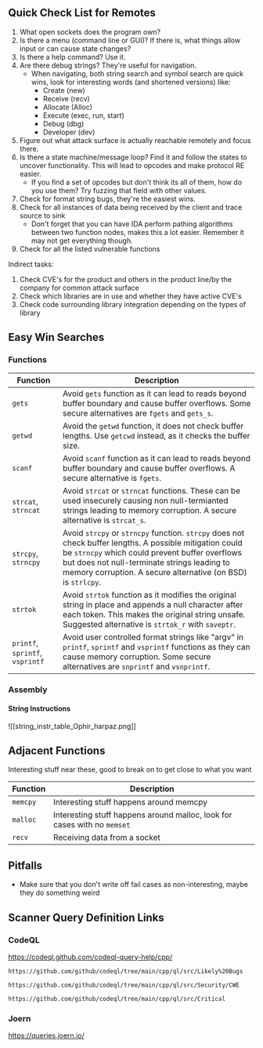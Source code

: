 ## Quick Check List for Remotes
1. What open sockets does the program own?
2. Is there a menu (command line or GUI)? If there is, what things allow input or can cause state changes?
3. Is there a help command? Use it.
4. Are there debug strings? They're useful for navigation.
	- When navigating, both string search and symbol search are quick wins, look for interesting words (and shortened versions) like:
		- Create (new)
		- Receive (recv)
		- Allocate (Alloc)
		- Execute (exec, run, start)
		- Debug (dbg)
		- Developer (dev)
5. Figure out what attack surface is actually reachable remotely and focus there.
6. Is there a state machine/message loop? Find it and follow the states to uncover functionality. This will lead to opcodes and make protocol RE easier.
	- If you find a set of opcodes but don't think its all of them, how do you use them? Try fuzzing that field with other values.
7. Check for format string bugs, they're the easiest wins.
8. Check for all instances of data being received by the client and trace source to sink
	- Don't forget that you can have IDA perform pathing algorithms between two function nodes, makes this a lot easier. Remember it may not get everything though.
9. Check for all the listed vulnerable functions

Indirect tasks:
1. Check CVE's for the product and others in the product line/by the company for common attack surface
2. Check which libraries are in use and whether they have active CVE's
3. Check code surrounding library integration depending on the types of library
## Easy Win Searches
### Functions

| Function      | Description |
| ----------- | ----------- |
| `gets`     | Avoid `gets` function as it can lead to reads beyond buffer boundary and cause buffer overflows. Some secure alternatives are `fgets` and `gets_s`.|
| `getwd`     | Avoid the `getwd` function, it does not check buffer lengths. Use `getcwd` instead, as it checks the buffer size.        |
| `scanf`     | Avoid `scanf` function as it can lead to reads beyond buffer boundary and cause buffer overflows. A secure alternative is `fgets`.       |
| `strcat`, `strncat`     | Avoid `strcat` or `strncat` functions. These can be used insecurely causing non null-termianted strings leading to memory corruption. A secure alternative is `strcat_s`.        |
| `strcpy`, `strncpy`    | Avoid `strcpy` or `strncpy` function. `strcpy` does not check buffer lengths. A possible mitigation could be `strncpy` which could prevent buffer overflows but does not null-terminate strings leading to memory corruption. A secure alternative (on BSD) is `strlcpy`.       |
| `strtok`     | Avoid `strtok` function as it modifies the original string in place and appends a null character after each token. This makes the original string unsafe. Suggested alternative is `strtok_r` with `saveptr`.        |
| `printf`, `sprintf`, `vsprintf`     | Avoid user controlled format strings like "argv" in `printf`, `sprintf` and `vsprintf` functions as they can cause memory corruption. Some secure alternatives are `snprintf` and `vsnprintf`.       |

### Assembly
#### String Instructions
![[string_instr_table_Ophir_harpaz.png]]
## Adjacent Functions
Interesting stuff near these, good to break on to get close to what you want

| Function      | Description |
| ----------- | ----------- |
| `memcpy`     | Interesting stuff happens around memcpy|
| `malloc`     | Interesting stuff happens around malloc, look for cases with no `memset`|
| `recv`     | Receiving data from a socket|
## Pitfalls
- Make sure that you don't write off fail cases as non-interesting, maybe they do something weird
## Scanner Query Definition Links
### CodeQL
https://codeql.github.com/codeql-query-help/cpp/
```
https://github.com/github/codeql/tree/main/cpp/ql/src/Likely%20Bugs

https://github.com/github/codeql/tree/main/cpp/ql/src/Security/CWE

https://github.com/github/codeql/tree/main/cpp/ql/src/Critical
```
### Joern
https://queries.joern.io/